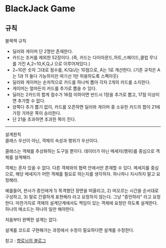 # BlackJack Game

## 규칙

블랙잭 규칙
- 딜러와 게이머 단 2명만 존재한다.
- 카드는 조커를 제외한 52장이다. (즉, 카드는 다이아몬드,하트,스페이드,클럽 무늬를 가진 A,2~10,K,Q,J 으로 이루어져있다.)
- 2~10은 숫자 그대로 점수를, K/Q/J는 10점으로, A는 1로 계산한다. (기존 규칙은 A는 1과 11 둘다 가능하지만 여기선 1만 허용하도록 스펙아웃)
- 딜러와 게이머는 순차적으로 카드를 하나씩 뽑아 각자 2개의 카드를 소지한다.
- 게이머는 얼마든지 카드를 추가로 뽑을 수 있다.
- 딜러는 2카드의 합계 점수가 16점 이하이면 반드시 1장을 추가로 뽑고, 17점 이상이면 추가할 수 없다.
- 양쪽다 추가 뽑기 없이, 카드를 오픈하면 딜러와 게이머 중 소유한 카드의 합이 21에 가장 가까운 쪽이 승리한다.
- 단 21을 초과하면 초과한 쪽이 진다.

------

설계원칙<br>
클래스 우선이 아닌, 객체의 속성과 행위가 우선이다.

클래스는 객체를 추상화하는 도구일 뿐이다.
데이터가 아닌 메세지(행위)를 중심으로 객체를 설계해라.

객체는 혼자 있을 수 없다. 다른 객체와의 협력 안에서만 존재할 수 있다.
메세지를 중심으로, 해당 메세지가 어떤 객체를 필요로 하는지를 생각하자.
하나하나 지시하지 말고 요청해라.

예를들어, 판사가 증인에게 1) 목격했던 장면을 떠올리고, 2) 떠오르는 시간을 순서대로 구성하고, 3) 말로 간결하게 표현해라 라고 요청하지 않는다. 그냥 "증언하라" 라고 요청한다.
마찬가지로 객체의 설계단계에서도 책임이 있는 객체에 요청만 하도록 설계한다.
하나의 메소드는 하나의 일만 해야한다.

처음부터 완벽한 설계는 없다.

설계를 코드로 구현해가는 과정에서 수정이 필요하다면 설계를 수정한다.


참고 : [향로님의 블로그](https://jojoldu.tistory.com/62)

